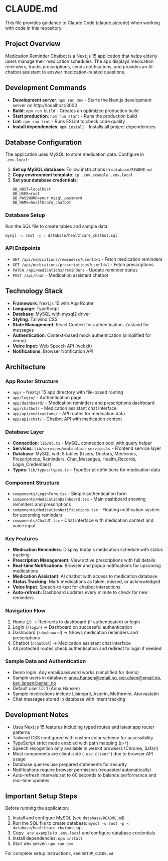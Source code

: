 # CLAUDE.md

This file provides guidance to Claude Code (claude.ai/code) when working with code in this repository.

## Project Overview

Medication Reminder Chatbot is a Next.js 15 application that helps elderly users manage their medication schedules. The app displays medication reminders, tracks prescriptions, sends notifications, and provides an AI chatbot assistant to answer medication-related questions.

## Development Commands

- **Development server**: `npm run dev` - Starts the Next.js development server on http://localhost:3000
- **Build**: `npm run build` - Creates an optimized production build
- **Start production**: `npm run start` - Runs the production build
- **Lint**: `npm run lint` - Runs ESLint to check code quality
- **Install dependencies**: `npm install` - Installs all project dependencies

## Database Configuration

The application uses MySQL to store medication data. Configure in `.env.local`:

1. **Set up MySQL database**: Follow instructions in `database/README.md`
2. **Copy environment template**: `cp .env.example .env.local`
3. **Set your database credentials**:
   ```env
   DB_HOST=localhost
   DB_USER=root
   DB_PASSWORD=your_mysql_password
   DB_NAME=healthcare_chatbot
   ```

### Database Setup
Run the SQL file to create tables and sample data:
```bash
mysql -u root -p < database/healthcare_chatbot.sql
```

### API Endpoints
- `GET /api/medications/reminders?userId=1` - Fetch medication reminders
- `GET /api/medications/prescriptions?userId=1` - Fetch prescriptions
- `PATCH /api/medications/reminders` - Update reminder status
- `POST /api/chat` - Medication assistant chatbot

## Technology Stack

- **Framework**: Next.js 15 with App Router
- **Language**: TypeScript
- **Database**: MySQL with mysql2 driver
- **Styling**: Tailwind CSS
- **State Management**: React Context for authentication, Zustand for messages
- **Authentication**: Context-based mock authentication (simplified for demo)
- **Voice Input**: Web Speech API (webkit)
- **Notifications**: Browser Notification API

## Architecture

### App Router Structure
- `app/` - Next.js 15 app directory with file-based routing
- `app/login/` - Authentication page
- `app/dashboard/` - Medication reminders and prescriptions dashboard
- `app/chatbot/` - Medication assistant chat interface
- `app/api/medications/` - API routes for medication data
- `app/api/chat/` - Chatbot API with medication context

### Database Layer
- **Connection**: `lib/db.ts` - MySQL connection pool with query helper
- **Services**: `lib/services/medication-service.ts` - Frontend service layer
- **Database**: MySQL with 8 tables (Users, Doctors, Medicines, Prescriptions, Reminders, Chat_Messages, Health_Records, Login_Credentials)
- **Types**: `lib/types/types.ts` - TypeScript definitions for medication data

### Component Structure
- `components/LoginForm.tsx` - Simple authentication form
- `components/MedicationDashboard.tsx` - Main dashboard showing reminders and prescriptions
- `components/MedicationNotifications.tsx` - Floating notification system for upcoming reminders
- `components/ChatUI.tsx` - Chat interface with medication context and voice input

### Key Features
- **Medication Reminders**: Display today's medication schedule with status tracking
- **Prescription Management**: View active prescriptions with full details
- **Real-time Notifications**: Browser and popup notifications for upcoming medications
- **Medication Assistant**: AI chatbot with access to medication database
- **Status Tracking**: Mark medications as taken, missed, or acknowledged
- **Voice Input**: Speech-to-text for chatbot interactions
- **Auto-refresh**: Dashboard updates every minute to check for new reminders

### Navigation Flow
1. Home (`/`) → Redirects to dashboard (if authenticated) or login
2. Login (`/login`) → Dashboard on successful authentication
3. Dashboard (`/dashboard`) → Shows medication reminders and prescriptions
4. Chatbot (`/chatbot`) → Medication assistant chat interface
5. All protected routes check authentication and redirect to login if needed

### Sample Data and Authentication
- Demo login: Any email/password works (simplified for demo)
- Sample users in database: anna.hansen@email.no, per.olsen@email.no, kari.larsen@email.no
- Default user ID: 1 (Anna Hansen)
- Sample medications include Lisinopril, Aspirin, Metformin, Atorvastatin
- Chat messages stored in database with intent tracking

## Development Notes

- Uses Next.js 15 features including typed routes and latest app router patterns
- Tailwind CSS configured with custom color scheme for accessibility
- TypeScript strict mode enabled with path mapping (`@/*`)
- Speech recognition only available in webkit browsers (Chrome, Safari)
- Most components are client-side (`'use client'`) due to browser API usage
- Database queries use prepared statements for security
- Notifications require browser permission (requested automatically)
- Auto-refresh intervals set to 60 seconds to balance performance and real-time updates

## Important Setup Steps

Before running the application:
1. Install and configure MySQL (see `database/README.md`)
2. Run the SQL file to create database: `mysql -u root -p < database/healthcare_chatbot.sql`
3. Copy `.env.example` to `.env.local` and configure database credentials
4. Install dependencies: `npm install`
5. Start dev server: `npm run dev`

For complete setup instructions, see `SETUP_GUIDE.md`